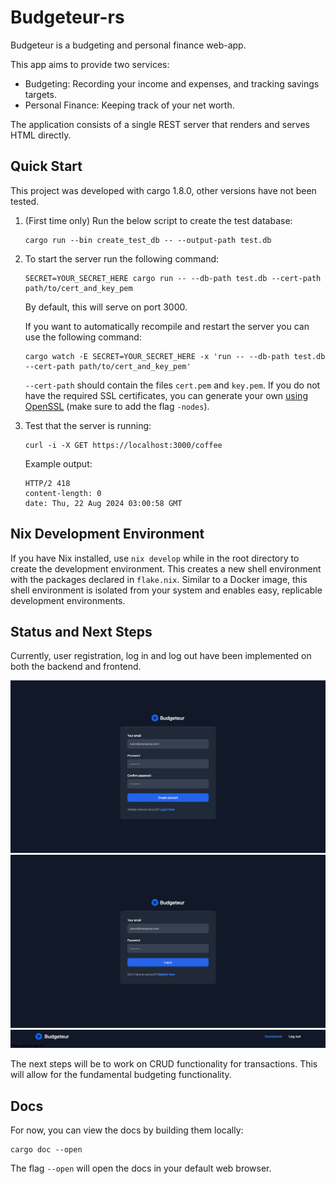 # Budgeteur-rs

Budgeteur is a budgeting and personal finance web-app.

This app aims to provide two services:

- Budgeting: Recording your income and expenses, and tracking savings targets.
- Personal Finance: Keeping track of your net worth.

The application consists of a single REST server that renders and serves HTML directly.

## Quick Start

This project was developed with cargo 1.8.0, other versions have not been tested.

1. (First time only) Run the below script to create the test database:

    ```shell
    cargo run --bin create_test_db -- --output-path test.db
    ```

2. To start the server run the following command:

    ```shell
    SECRET=YOUR_SECRET_HERE cargo run -- --db-path test.db --cert-path path/to/cert_and_key_pem
    ```

    By default, this will serve on port 3000.

    If you want to automatically recompile and restart the server you can use the following command:

    ```shell
    cargo watch -E SECRET=YOUR_SECRET_HERE -x 'run -- --db-path test.db --cert-path path/to/cert_and_key_pem'
    ```

    `--cert-path` should contain the files `cert.pem` and `key.pem`.
    If you do not have the required SSL certificates, you can generate your own [using OpenSSL](https://stackoverflow.com/a/10176685) (make sure to add the flag `-nodes`).

3. Test that the server is running:

    ```shell
    curl -i -X GET https://localhost:3000/coffee
    ```

    Example output:

    ```text
    HTTP/2 418
    content-length: 0
    date: Thu, 22 Aug 2024 03:00:58 GMT
    ```

## Nix Development Environment

If you have Nix installed, use `nix develop` while in the root directory to create the development environment.
This creates a new shell environment with the packages declared in `flake.nix`.
Similar to a Docker image, this shell environment is isolated from your system and enables easy, replicable development environments.

## Status and Next Steps

Currently, user registration, log in and log out have been implemented on both the backend and frontend.

![Preview of the registration page.](readme/register.png)
![Preview of the log in page.](readme/log_in.png)
![Preview of the dashboard page with a log out button.](readme/dashboard.png)

The next steps will be to work on CRUD functionality for transactions.
This will allow for the fundamental budgeting functionality.

## Docs

For now, you can view the docs by building them locally:

```shell
cargo doc --open
```

The flag `--open` will open the docs in your default web browser.
